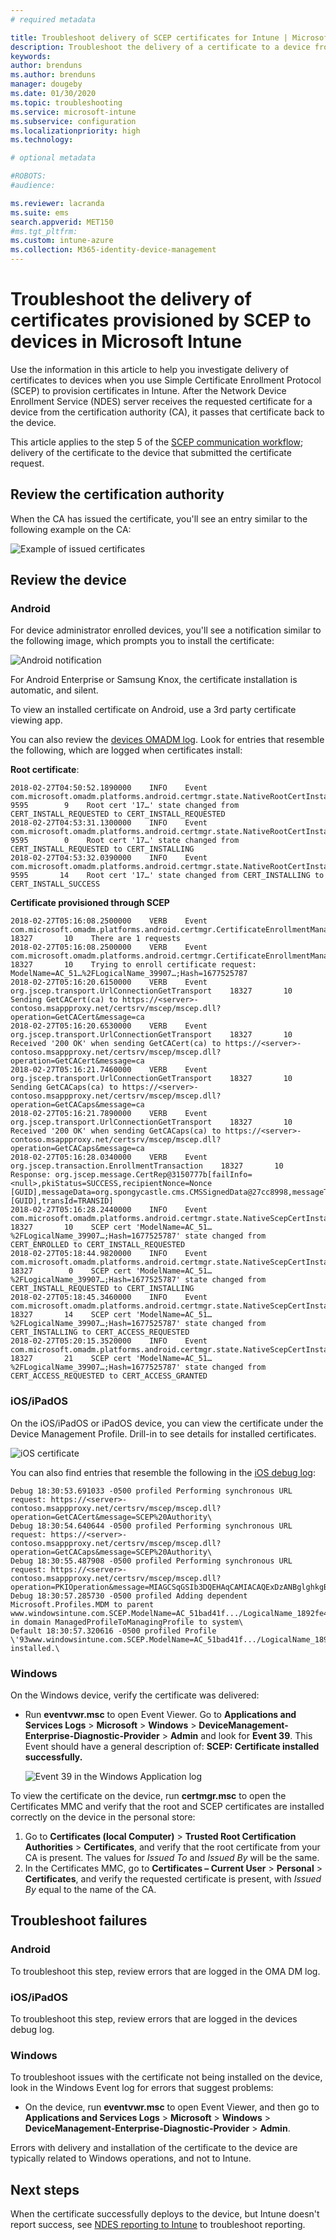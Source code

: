 ```yaml
---
# required metadata

title: Troubleshoot delivery of SCEP certificates for Intune | Microsoft Docs
description: Troubleshoot the delivery of a certificate to a device from the CA when using SCEP certificate profiles with Intune to deploy certificates.
keywords:
author: brenduns
ms.author: brenduns
manager: dougeby
ms.date: 01/30/2020
ms.topic: troubleshooting
ms.service: microsoft-intune
ms.subservice: configuration
ms.localizationpriority: high
ms.technology:

# optional metadata

#ROBOTS:
#audience:

ms.reviewer: lacranda
ms.suite: ems
search.appverid: MET150
#ms.tgt_pltfrm:
ms.custom: intune-azure
ms.collection: M365-identity-device-management
---
```


# Troubleshoot the delivery of certificates provisioned by SCEP to devices in Microsoft Intune

Use the information in this article to help you investigate delivery of certificates to devices when you use Simple Certificate Enrollment Protocol (SCEP) to provision certificates in Intune. After the Network Device Enrollment Service (NDES) server receives the requested certificate for a device from the certification authority (CA), it passes that certificate back to the device.

This article applies to the step 5 of the [SCEP communication workflow](troubleshoot-scep-certificate-profiles.md); delivery of the certificate to the device that submitted the certificate request.

## Review the certification authority

When the CA has issued the certificate, you'll see an entry similar to the following example on the CA:

![Example of issued certificates](../protect/media/troubleshoot-scep-certificate-delivery/certificate-authority.png)

## Review the device

### Android

For device administrator enrolled devices, you'll see a notification similar to the following image, which prompts you to install the certificate:

![Android notification](../protect/media/troubleshoot-scep-certificate-delivery/android-notification.png)

For Android Enterprise or Samsung Knox, the certificate installation is automatic, and silent.

To view an installed certificate on Android, use a 3rd party certificate viewing app.

You can also review the [devices OMADM log](troubleshoot-scep-certificate-profiles.md#logs-for-android-devices). Look for entries that resemble the following, which are logged when certificates install:

**Root certificate**:

```
2018-02-27T04:50:52.1890000    INFO    Event     com.microsoft.omadm.platforms.android.certmgr.state.NativeRootCertInstallStateMachine     9595        9    Root cert '17…' state changed from CERT_INSTALL_REQUESTED to CERT_INSTALL_REQUESTED
2018-02-27T04:53:31.1300000    INFO    Event     com.microsoft.omadm.platforms.android.certmgr.state.NativeRootCertInstallStateMachine     9595        0    Root cert '17…' state changed from CERT_INSTALL_REQUESTED to CERT_INSTALLING
2018-02-27T04:53:32.0390000    INFO    Event     com.microsoft.omadm.platforms.android.certmgr.state.NativeRootCertInstallStateMachine     9595       14    Root cert '17…' state changed from CERT_INSTALLING to CERT_INSTALL_SUCCESS
```

**Certificate provisioned through SCEP**

```
2018-02-27T05:16:08.2500000    VERB    Event     com.microsoft.omadm.platforms.android.certmgr.CertificateEnrollmentManager    18327       10    There are 1 requests
2018-02-27T05:16:08.2500000    VERB    Event     com.microsoft.omadm.platforms.android.certmgr.CertificateEnrollmentManager    18327       10    Trying to enroll certificate request: ModelName=AC_51…%2FLogicalName_39907…;Hash=1677525787
2018-02-27T05:16:20.6150000    VERB    Event     org.jscep.transport.UrlConnectionGetTransport    18327       10    Sending GetCACert(ca) to https://<server>-contoso.msappproxy.net/certsrv/mscep/mscep.dll?operation=GetCACert&message=ca
2018-02-27T05:16:20.6530000    VERB    Event     org.jscep.transport.UrlConnectionGetTransport    18327       10    Received '200 OK' when sending GetCACert(ca) to https://<server>-contoso.msappproxy.net/certsrv/mscep/mscep.dll?operation=GetCACert&message=ca
2018-02-27T05:16:21.7460000    VERB    Event     org.jscep.transport.UrlConnectionGetTransport    18327       10    Sending GetCACaps(ca) to https://<server>-contoso.msappproxy.net/certsrv/mscep/mscep.dll?operation=GetCACaps&message=ca
2018-02-27T05:16:21.7890000    VERB    Event     org.jscep.transport.UrlConnectionGetTransport    18327       10    Received '200 OK' when sending GetCACaps(ca) to https://<server>-contoso.msappproxy.net/certsrv/mscep/mscep.dll?operation=GetCACaps&message=ca
2018-02-27T05:16:28.0340000    VERB    Event     org.jscep.transaction.EnrollmentTransaction    18327       10    Response: org.jscep.message.CertRep@3150777b[failInfo=<null>,pkiStatus=SUCCESS,recipientNonce=Nonce [GUID],messageData=org.spongycastle.cms.CMSSignedData@27cc8998,messageType=CERT_REP,senderNonce=Nonce [GUID],transId=TRANSID]
2018-02-27T05:16:28.2440000    INFO    Event     com.microsoft.omadm.platforms.android.certmgr.state.NativeScepCertInstallStateMachine    18327       10    SCEP cert 'ModelName=AC_51…%2FLogicalName_39907…;Hash=1677525787' state changed from CERT_ENROLLED to CERT_INSTALL_REQUESTED
2018-02-27T05:18:44.9820000    INFO    Event     com.microsoft.omadm.platforms.android.certmgr.state.NativeScepCertInstallStateMachine    18327        0    SCEP cert 'ModelName=AC_51…%2FLogicalName_39907…;Hash=1677525787' state changed from CERT_INSTALL_REQUESTED to CERT_INSTALLING
2018-02-27T05:18:45.3460000    INFO    Event     com.microsoft.omadm.platforms.android.certmgr.state.NativeScepCertInstallStateMachine    18327       14    SCEP cert 'ModelName=AC_51…%2FLogicalName_39907…;Hash=1677525787' state changed from CERT_INSTALLING to CERT_ACCESS_REQUESTED
2018-02-27T05:20:15.3520000    INFO    Event     com.microsoft.omadm.platforms.android.certmgr.state.NativeScepCertInstallStateMachine    18327       21    SCEP cert 'ModelName=AC_51…%2FLogicalName_39907…;Hash=1677525787' state changed from CERT_ACCESS_REQUESTED to CERT_ACCESS_GRANTED
```

### iOS/iPadOS

On the iOS/iPadOS or iPadOS device, you can view the certificate under the Device Management Profile. Drill-in to see details for installed certificates.

![iOS certificate](../protect/media/troubleshoot-scep-certificate-delivery/ios-certificate.png)

You can also find entries that resemble the following in the [iOS debug log](troubleshoot-scep-certificate-profiles.md#logs-for-ios-and-ipados-devices):

```
Debug 18:30:53.691033 -0500 profiled Performing synchronous URL request: https://<server>-contoso.msappproxy.net/certsrv/mscep/mscep.dll?operation=GetCACert&message=SCEP%20Authority\  
Debug 18:30:54.640644 -0500 profiled Performing synchronous URL request: https://<server>-contoso.msappproxy.net/certsrv/mscep/mscep.dll?operation=GetCACaps&message=SCEP%20Authority\ 
Debug 18:30:55.487908 -0500 profiled Performing synchronous URL request: https://<server>-contoso.msappproxy.net/certsrv/mscep/mscep.dll?operation=PKIOperation&message=MIAGCSqGSIb3DQEHAqCAMIACAQExDzANBglghkgBZQMEAgMFADCABgkqhkiG9w0BBwGggCSABIIZfzCABgkqhkiG9w0BBwOggDCAAgEAMYIBgjCCAX4CAQAwZjBPMRUwEwYKCZImiZPyLGQBGRYFbG9jYWwxHDAaBgoJkiaJk/IsZAEZFgxmb3VydGhjb2ZmZWUxGDAWBgNVBAMTD0ZvdXJ0aENvZmZlZSBDQQITaAAAAAmaneVjEPlcTwAAAAAACTANBgkqhkiG9w0BAQEFAASCAQCqfsOYpuBToerQLkw/tl4tH9E+97TBTjGQN9NCjSgb78fF6edY0pNDU+PH4RB356wv3rfZi5IiNrVu5Od4k6uK4w0582ZM2n8NJFRY7KWSNHsmTIWlo/Vcr4laAtq5rw+CygaYcefptcaamkjdLj07e/Uk4KsetGo7ztPVjSEFwfRIfKv474dLDmPqp0ZwEWRQG 
Debug 18:30:57.285730 -0500 profiled Adding dependent Microsoft.Profiles.MDM to parent www.windowsintune.com.SCEP.ModelName=AC_51bad41f.../LogicalName_1892fe4c...;Hash=-912418295 in domain ManagedProfileToManagingProfile to system\ 
Default 18:30:57.320616 -0500 profiled Profile \'93www.windowsintune.com.SCEP.ModelName=AC_51bad41f.../LogicalName_1892fe4c...;Hash=-912418295\'94 installed.\ 
```

### Windows

On the Windows device, verify the certificate was delivered:

- Run **eventvwr.msc** to open Event Viewer. Go to **Applications and Services Logs** > **Microsoft** > **Windows** > **DeviceManagement-Enterprise-Diagnostic-Provider** > **Admin** and look for **Event 39**. This Event should have a general description of: **SCEP: Certificate installed successfully.**

   ![Event 39 in the Windows Application log](../protect/media/troubleshoot-scep-certificate-delivery/device-app-log.png)

To view the certificate on the device, run **certmgr.msc** to open the Certificates MMC and verify that the root and SCEP certificates are installed correctly on the device in the personal store:

   1. Go to **Certificates (local Computer)** > **Trusted Root Certification Authorities** > **Certificates**, and verify that the root certificate from your CA is present. The values for *Issued To* and *Issued By* will be the same.
   2. In the Certificates MMC, go to **Certificates – Current User** > **Personal** > **Certificates**, and verify the requested certificate is present, with *Issued By* equal to the name of the CA.

## Troubleshoot failures

### Android

To troubleshoot this step, review errors that are logged in the OMA DM log.

### iOS/iPadOS

To troubleshoot this step, review errors that are logged in the devices debug log.

### Windows

To troubleshoot issues with the certificate not being installed on the device, look in the Windows Event log for errors that suggest problems:

- On the device, run **eventvwr.msc** to open Event Viewer, and then go to **Applications and Services Logs** > **Microsoft** > **Windows** > **DeviceManagement-Enterprise-Diagnostic-Provider** > **Admin**.

Errors with delivery and installation of the certificate to the device are typically related to Windows operations, and not to Intune.

## Next steps

When the certificate successfully deploys to the device, but Intune doesn't report success, see [NDES reporting to Intune](troubleshoot-scep-certificate-reporting.md) to troubleshoot reporting.
